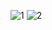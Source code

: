 ![1](https://user-images.githubusercontent.com/72604908/220608129-017efce9-b1a7-43f5-bb2d-de69b4bd1eaf.PNG)
![2](https://user-images.githubusercontent.com/72604908/220608138-08c9c1b3-b110-4f5d-b323-c557dbe99137.PNG)

